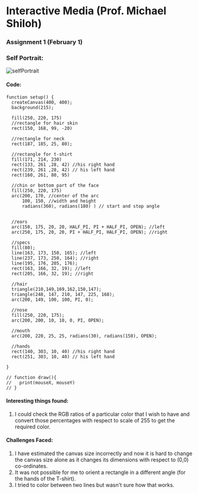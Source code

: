 # Interactive Media (Prof. Michael Shiloh)
### Assignment 1 (February 1)
### Self Portrait:

![selfPortrait](https://user-images.githubusercontent.com/92122776/151812679-1c095272-fd2a-474a-9e38-0c4ec73c2c13.png)

#### Code:

````
function setup() {
  createCanvas(400, 400);
  background(215);
  
  fill(250, 220, 175)
  //rectangle for hair skin
  rect(150, 168, 99, -20)
  
  //rectangle for neck
  rect(187, 185, 25, 80);
  
  //rectangle for t-shirt
  fill(171, 214, 230)
  rect(133, 261 ,28, 42) //his right hand
  rect(239, 261 ,28, 42) // his left hand
  rect(160, 261, 80, 95)
  
  //chin or bottom part of the face
  fill(250, 220, 175)
  arc(200, 170, //center of the arc
      100, 150, //width and height 
      radians(360), radians(180) ) // start and stop angle
  
  
  //ears 
  arc(150, 175, 20, 20, HALF_PI, PI + HALF_PI, OPEN); //left
  arc(250, 175, 20, 20, PI + HALF_PI, HALF_PI, OPEN); //right
  
  //specs
  fill(80);
  line(163, 173, 150, 165); //left
  line(237, 173, 250, 164); //right 
  line(195, 176, 205, 176);
  rect(163, 166, 32, 19); //left
  rect(205, 166, 32, 19); //right 
  
  //hair
  triangle(210,149,169,162,150,147);
  triangle(248, 147, 210, 147, 225, 168);
  arc(200, 149, 100, 100, PI, 0);
  
  //nose
  fill(250, 220, 175);
  arc(200, 200, 10, 10, 0, PI, OPEN);
  
  //mouth 
  arc(200, 220, 25, 25, radians(30), radians(150), OPEN);
  
  //hands 
  rect(140, 303, 10, 40) //his right hand
  rect(251, 303, 10, 40) // his left hand
  
}

// function draw(){
//   print(mouseX, mouseY)
// }

````

#### Interesting things found:
1. I could check the RGB ratios of a particular color that I wish to have and convert those percentages with respect to scale of 255 to get the required color. 


#### Challenges Faced:
1. I have estimated the canvas size incorrectly and now it is hard to change the canvas size alone as it changes its dimensions with respect to (0,0) co-ordinates. 
2. It was not possible for me to orient a rectangle in a different angle (for the hands of the T-shirt).
3. I tried to color between two lines but wasn't sure how that works.
